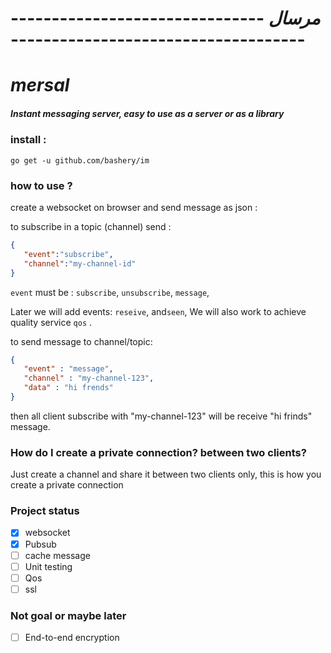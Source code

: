 # -------------------------------  *مرسال*  ------------------------------------
# *mersal*

##### Instant messaging server, easy to use as a server or as a library

### install :
```go get -u github.com/bashery/im```

### how to use ?

create a websocket on browser and send message as json :

to subscribe in a topic (channel) send :
```json
{
   "event":"subscribe",
   "channel":"my-channel-id"
}
```
```event``` must be : ```subscribe```, ```unsubscribe```, ```message```,

Later we will add events:  ```reseive```, and```seen```,
We will also work to achieve quality service ```qos``` .

to send message to channel/topic:
```json
{
   "event" : "message",
   "channel" : "my-channel-123",
   "data" : "hi frends"
}
```
then all client subscribe with "my-channel-123" will be receive "hi frinds" message.

### How do I create a private connection? between two clients?
Just create a channel and share it between two clients only, this is how you create a private connection

### Project status
- [x] websocket
- [x] Pubsub 
- [ ] cache message
- [ ] Unit testing
- [ ] Qos
- [ ] ssl

### Not goal or maybe later
- [ ] End-to-end encryption


